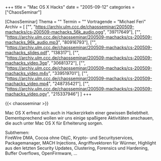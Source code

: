 +++
title = "Mac OS X Hacks"
date = "2005-09-12"
categories = ["ChaosSeminar"]

[ChaosSeminar]
Thema = ""
Termin = ""
Vortragende = "Michael Feri"
Archiv = [
	["", "https://archiv.ulm.ccc.de/chaosseminar/200509-machacks/cs-200509-machacks_56k_audio.ogg", "39717649"],
	["", "https://archiv.ulm.ccc.de/chaosseminar/200509-machacks/cs-200509-machacks_96k_audio.mp3", "80916793"],
	["", "https://archiv.ulm.ccc.de/chaosseminar/200509-machacks/cs-200509-machacks_slides.pdf", "138317"],
	["", "https://archiv.ulm.ccc.de/chaosseminar/200509-machacks/cs-200509-machacks_video.3gp", "30681372"],
	["", "https://archiv.ulm.ccc.de/chaosseminar/200509-machacks/cs-200509-machacks_video.m4v", "339519701"],
	["", "https://archiv.ulm.ccc.de/chaosseminar/200509-machacks/cs-200509-machacks_video.mp4", "248735421"],
	["", "https://archiv.ulm.ccc.de/chaosseminar/200509-machacks/cs-200509-machacks_video.ogv", "215337946"]
	]
+++

{{< chaosseminar >}}

Mac OS X erfreut sich auch in Hackerzirkeln einer gewissen Beliebtheit. Dementsprechend wollen wir uns einige spaßigere Aktivitäten anschauen, die auch unter Mac OS X für Erheiterung sorgen.

Subthemen:  
FireWire DMA, Cocoa ohne ObjC, Krypto- und Securityservices, Packagemanager, MACH Injections, Angriffsvektoren für Würmer, Highlight aus den letzten Security Updates, Clustering, Forensics und Hardening, Buffer Overflows, OpenFirmware, ...
